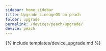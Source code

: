 ```yaml
---
sidebar: home_sidebar
title: Upgrade LineageOS on peach
folder: upgrade
permalink: /devices/peach/upgrade/
device: peach
---
```

{% include templates/device_upgrade.md %}
